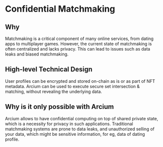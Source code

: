 # Confidential Matchmaking

## Why
Matchmaking is a critical component of many online services, from dating apps to multiplayer games. However, the current state of matchmaking is often centralized and lacks privacy. This can lead to issues such as data leaks and biased matchmaking.

## High-level Technical Design
User profiles can be encrypted and stored on-chain as is or as part of NFT metadata. Arcium can be used to execute secure set intersection & matching, without revealing the underlying data.

## Why is it only possible with Arcium
Arcium allows to have confidential computing on top of shared private state, which is a necessity for privacy in such applications. Traditional matchmaking systems are prone to data leaks, and unauthorized selling of your data, which might be sensitive information, for eg, data of dating profile. 
